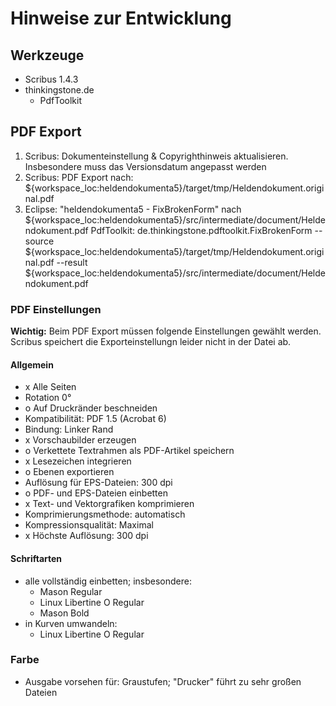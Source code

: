 # Hinweise zur Entwicklung

## Werkzeuge
* Scribus 1.4.3
* thinkingstone.de
   * PdfToolkit

## PDF Export

1. Scribus: Dokumenteinstellung & Copyrighthinweis aktualisieren.
   Insbesondere muss das Versionsdatum angepasst werden
2. Scribus: PDF Export nach: ${workspace_loc:heldendokumenta5}/target/tmp/Heldendokument.original.pdf
3. Eclipse: "heldendokumenta5 - FixBrokenForm" nach ${workspace_loc:heldendokumenta5}/src/intermediate/document/Heldendokument.pdf
   PdfToolkit: de.thinkingstone.pdftoolkit.FixBrokenForm --source ${workspace_loc:heldendokumenta5}/target/tmp/Heldendokument.original.pdf --result ${workspace_loc:heldendokumenta5}/src/intermediate/document/Heldendokument.pdf

### PDF Einstellungen
**Wichtig:** Beim PDF Export müssen folgende Einstellungen gewählt werden. 
Scribus speichert die Exporteinstellungn leider nicht in der Datei ab. 

#### Allgemein
* x Alle Seiten
* Rotation 0°
* o Auf Druckränder beschneiden
* Kompatibilität: PDF 1.5 (Acrobat 6)
* Bindung: Linker Rand
* x Vorschaubilder erzeugen
* o Verkettete Textrahmen als PDF-Artikel speichern
* x Lesezeichen integrieren
* o Ebenen exportieren
* Auflösung für EPS-Dateien: 300 dpi
* o PDF- und EPS-Dateien einbetten
* x Text- und Vektorgrafiken komprimieren 
* Komprimierungsmethode: automatisch
* Kompressionsqualität: Maximal
* x Höchste Auflösung: 300 dpi

#### Schriftarten
* alle vollständig einbetten; insbesondere:
   * Mason Regular
   * Linux Libertine O Regular
   * Mason Bold
* in Kurven umwandeln:
   * Linux Libertine O Regular

### Farbe
* Ausgabe vorsehen für: Graustufen; "Drucker" führt zu sehr großen Dateien
